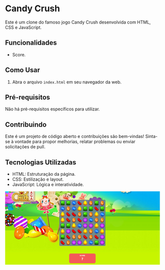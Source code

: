 # Candy Crush

Este é um clone do famoso jogo Candy Crush desenvolvida com HTML, CSS e JavaScript.

## Funcionalidades

- Score.

## Como Usar

1. Abra o arquivo `index.html` em seu navegador da web.

## Pré-requisitos

Não há pré-requisitos específicos para utilizar.

## Contribuindo

Este é um projeto de código aberto e contribuições são bem-vindas! Sinta-se à vontade para propor melhorias, relatar problemas ou enviar solicitações de pull.

## Tecnologias Utilizadas

- HTML: Estruturação da página.
- CSS: Estilização e layout.
- JavaScript: Lógica e interatividade.

![foto](https://github.com/RhyanVictoor/Candy-Crush-clone/blob/main/image.png?raw=true)
